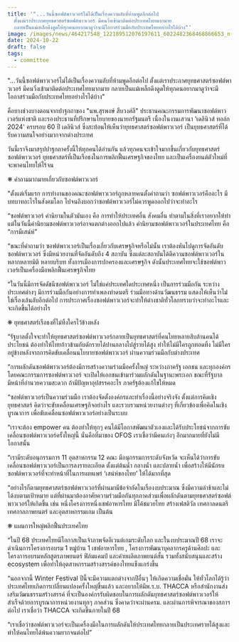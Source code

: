 ```yaml
---
title: '"...วันนี้ซอฟต์พาวเวอร์ไม่ได้เป็นเรื่องความลับที่ห้ามพูดอีกต่อไป
  ตั้งแต่เราประกาศยุทธศาสตร์ซอฟต์พาวเวอร์ มีคนวิ่งเข้ามาติดต่อประเทศไทยมากมาย
  กลายเป็นแม่เหล็กดึงดูดให้ทุกคนอยากมาดูว่าจะมีโอกาสร่วมมือกับประเทศไทยอย่างไรได้บ้าง"'
image: /images/news/464217548_122189512076197611_6022482368468866653_n-2.jpg
date: 2024-10-22
draft: false
tags:
  - committee
---
```

"...วันนี้ซอฟต์พาวเวอร์ไม่ได้เป็นเรื่องความลับที่ห้ามพูดอีกต่อไป ตั้งแต่เราประกาศยุทธศาสตร์ซอฟต์พาวเวอร์ มีคนวิ่งเข้ามาติดต่อประเทศไทยมากมาย กลายเป็นแม่เหล็กดึงดูดให้ทุกคนอยากมาดูว่าจะมีโอกาสร่วมมือกับประเทศไทยอย่างไรได้บ้าง"

คือบางช่วงบางตอนจากปาฐกถาของ "นพ.สุรพงษ์ สืบวงศ์ลี" ประธานคณะกรรมการพัฒนาซอฟต์พาวเวอร์แห่งชาติ และรองประธานที่ปรึกษานโยบายของนายกรัฐมนตรี เนื่องในงานเสวนา ‘เดลินิวส์ ทอล์ก 2024' ครบรอบ 60 ปี เดลินิวส์ ซึ่งสะท้อนให้เห็นว่ายุทธศาสตร์ซอฟต์พาวเวอร์ เป็นยุทธศาสตร์ที่ได้รับความสนใจอย่างมากจากต่างประเทศ

วันนี้เราจึงมาสรุปปาฐกถาครั้งนี้ให้ทุกคนได้อ่านกัน แล้วทุกคนจะเข้าใจมากขึ้นเกี่ยวกับยุทธศาสตร์ซอฟต์พาวเวอร์ ยุทธศาสตร์ที่เป็นเรือธงในการพลิกฟื้นเศรษฐกิจของไทย และเป็นเครื่องยนต์ตัวใหม่ที่จะพาคนไทยให้ไร้จน

❋ คำถามมากมายเกี่ยวกับซอฟต์พาวเวอร์

"ตั้งแต่เริ่มแรก การทำงานของคณะซอฟต์พาวเวอร์ถูกหลายคนตั้งคำถามว่า ซอฟต์พาวเวอร์คืออะไร มีบทบาทอะไรในสังคมโลก ไปจนถึงบอกว่าซอฟต์พาวเวอร์ไม่ควรพูดออกไปว่าจะทำอะไร

“ซอฟต์พาวเวอร์ คำนิยามในตัวมันเอง คือ การทำให้ประเทศอื่น สังคมอื่น ทำตามในสิ่งที่เราอยากให้ทำ แต่ในวันนี้คำนิยามซอฟต์พาวเวอร์อาจแตกต่างออกไปแล้ว คำนิยามซอฟต์พาวเวอร์ในประเทศไทย คือ “การมีเสน่ห์”

“ขณะที่คำถามว่า ซอฟต์พาวเวอร์เป็นเรื่องเกี่ยวกับเศรษฐกิจหรือไม่นั้น เราต้องหันไปดูการจัดอันดับซอฟต์พาวเวอร์ ซึ่งมีหน่วยงานที่จัดอันดับถึง 4 สถาบัน ซึ่งแต่ละสถาบันได้ตีความซอฟต์พาวเวอร์ในหลากหลายมิติ หลายบริบท ทั้งการเมืองการปกครองและเศรษฐกิจ ดังนั้นประเทศไทยจะใช้ซอฟต์พาวเวอร์เป็นเครื่องมือพลิกฟื้นเศรษฐกิจไทย

“ในวันนี้มีการจัดดัชนีซอฟต์พาวเวอร์ ไม่ใช่แค่ประเทศใดประเทศหนึ่ง เป็นการร่วมมือกัน ระหว่างประเทศต่างๆ มีการร่วมมือกันอย่างการทำเพลงทำดนตรี ร่วมมือทางด้านวัฒนธรรม แสดงให้เห็นว่าไม่ใช่เรื่องเล้นลับอีกต่อไป การประกาศเรื่องซอฟต์พาวเวอร์จะทำให้ต่างชาติทั่วโลกทราบว่าจะทำอะไรและจะเกิดขึ้นได้อย่างไร

❋ ยุทธศาสตร์เรือธงที่ไม่ทิ้งใครไว้ข้างหลัง

“รัฐบาลตั้งใจจะทำให้ยุทธศาสตร์ซอฟต์พาวเวอร์กลายเป็นยุทธศาสตร์ที่คนไทยหลายสิบล้านคนได้ประโยชน์ ต้องทำให้ไทยก้าวข้ามกับดักรายได้ปานกลางไปสู่รายได้สูง ทำให้ไม่มีใครถูกทอดทิ้ง ไม่มีใครอยู่ข้างหลังจากการคิดขับเคลื่อนนโยบายซอฟต์พาวเวอร์ ผ่านความร่วมมือกับต่างประเทศ

“การผลักดันซอฟต์พาวเวอร์ต้องมีการสร้างความร่วมมือครั้งใหญ่ ระหว่างภาครัฐ เอกชน และทุกองค์กร โดยคณะกรรมการซอฟต์พาวเวอร์ จะเปิดให้เอกชนเข้ามาร่วมผลักดันในฐานะพระเอก ขณะที่รัฐบาลมีหน้าที่อำนวยความสะดวก ถ้ามีปัญหาอุปสรรคอะไร ภาครัฐต้องแก้ไขให้หมด

“ซอฟต์พาวเวอร์เป็นความร่วมมือ เราต้องจัดตั้งองค์กรและทำเรื่องนี้อย่างจริงจัง ตั้งแต่การคิดเชิงยุทธศาสตร์ คิดว่าจะขับเคลื่อนเศรษฐกิจอย่างไร และรวบรวมหน่วยงานต่างๆ ที่เกี่ยวข้องเพื่อคิดในเชิงบูรณาการ เพื่อขับเคลื่อนซอฟต์พาวเวอร์อย่างเป็นระบบ

“เราจะต้อง empower คน ต้องทำให้ทุกๆ คนได้มีโอกาสพัฒนาตัวเองและได้รับประโยชน์จากการขับเคลื่อนซอฟต์พาวเวอร์ครั้งใหญ่นี้ นั่นคือที่มาของ OFOS เราเชื่อว่ามีคนเก่งๆ อีกมากมายที่ยังไม่มีโอกาสนั้น

“เรามีระดับอนุกรรมการ 11 อุตสาหกรรม 12 คณะ มีอนุกรรมการระดับจังหวัด จะเห็นได้ว่าการขับเคลื่อนซอฟต์พาวเวอร์เป็นการลงรายละเอียด ตั้งแต่ต้นน้ำ กลางน้ำ และปลายน้ำ เพื่อสร้างให้มีนักรบซอฟต์พาวเวอร์ที่จะทำหน้าที่ในการเผยแพร่ ‘เสน่ห์ของไทย’ ให้ได้มากที่สุด

“อย่างไรก็ตามยุทธศาสตร์ซอฟต์พาวเวอร์ที่ผ่านมามีข้อจำกัดในเรื่องงบประมาณ ซึ่งมีความล่าช้าและไม่ได้งบตามเป้าหมาย แต่ที่ผ่านมาต้องอาศัยความร่วมมือกันทุกภาคส่วนเพื่อผลักดันตามยุทธศาสตร์ซอฟต์พาวเวอร์ให้เกิดขึ้น เช่น หนึ่งโครงการหนึ่งเชฟอาหารไทย มีโค้ชมวยไทย สร้างเฟสติวัล เทศกาลดนตรี เทศกาลภาพยนตร์ และอุตสาหกรรมเกม เป็นต้น

❋ แผนการใหญ่พลิกฟื้นประเทศไทย

“ในปี 68 ประเทศไทยมีโอกาสเป็นเจ้าภาพจัดอีเวนต์เกมระดับโลก และในงบประมาณปี 68 เราจะดำเนินการโครงการอบรม 1 หมู่บ้าน 1 เชฟอาหารไทย , โครงการพัฒนาบุคลากรครูด้านศิลปะ และโครงการอบรมหลักสูตรภาพยนตร์ ฟิล์มแคมป์ และค่ายผลิตภาพยนต์สั้น รวมทั้งสนับสนุนและสร้าง ecosystem เพื่อทำให้อุตสาหกรรมสร้างสรรค์ของไทยแข็งแกร่งขึ้น

“นอกจากนี้ Winter Festival ปีนี้จะมีความแตกต่างจากปีอื่นๆ ให้เกิดความเชื่อมั่น ให้ทั่วโลกได้รู้ว่าประเทศไทยเกิดการเปลี่ยนแปลงครั้งใหญ่ขึ้นแล้ว และอยากให้มีพ.ร.บ. THACCA หรือสำนักงานส่งเสริมวัฒนธรรมสร้างสรรค์ ที่จะเป็นองค์กรรับผิดชอบในการผลักดันยุทธศาสตร์ซอฟต์พาวเวอร์ให้สำเร็จด้วยการบูรณาการหน่วยงานทุกๆ ภาคส่วน ซึ่งคาดว่าจะผ่านครม. และผ่านการพิจารณาของสภาฯ ต่อไป เราเชื่อว่า THACCA จะเกิดขึ้นภายในปี 68

“เราเชื่อว่าซอฟต์พาวเวอร์จะเป็นเครื่องมือในการผลักดันให้ประเทศไทยกลายเป็นประเทศรายได้สูงและทำให้คนไทยได้พ้นความยากจนต่อไป”
